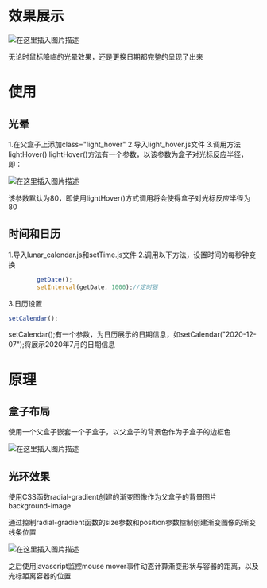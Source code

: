 # 效果展示
![在这里插入图片描述](https://img-blog.csdnimg.cn/20201207204715392.gif#pic_center)


无论时鼠标降临的光晕效果，还是更换日期都完整的呈现了出来


# 使用

## 光晕

1.在父盒子上添加class="light_hover"
2.导入light_hover.js文件
3.调用方法lightHover()
lightHover()方法有一个参数，以该参数为盒子对光标反应半径，即：

![在这里插入图片描述](https://img-blog.csdnimg.cn/2020120712123863.png)

该参数默认为80，即使用lightHover()方式调用将会使得盒子对光标反应半径为80

## 时间和日历
1.导入lunar_calendar.js和setTime.js文件
2.调用以下方法，设置时间的每秒钟变换
~~~javascript
        getDate();
        setInterval(getDate, 1000);//定时器
~~~
3.日历设置
~~~javascript
setCalendar();
~~~
setCalendar();有一个参数，为日历展示的日期信息，如setCalendar("2020-12-07");将展示2020年7月的日期信息

# 原理

## 盒子布局

使用一个父盒子嵌套一个子盒子，以父盒子的背景色作为子盒子的边框色

![在这里插入图片描述](https://img-blog.csdnimg.cn/20201206230218874.png)

## 光环效果

使用CSS函数radial-gradient创建的渐变图像作为父盒子的背景图片background-image

通过控制radial-gradient函数的size参数和position参数控制创建渐变图像的渐变线条位置

![在这里插入图片描述](https://img-blog.csdnimg.cn/20201206230232375.png?x-oss-process=image/watermark,type_ZmFuZ3poZW5naGVpdGk,shadow_10,text_aHR0cHM6Ly9ibG9nLmNzZG4ubmV0L3FxXzQzOTE1MzU2,size_16,color_FFFFFF,t_70)

之后使用javascript监控mouse mover事件动态计算渐变形状与容器的距离，以及光标距离容器的位置

